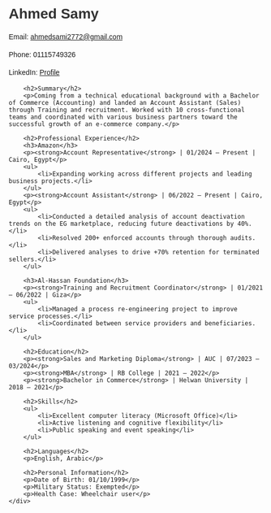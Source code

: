 <!DOCTYPE html>
<html lang="en">
<head>
    <meta charset="UTF-8">
    <meta name="viewport" content="width=device-width, initial-scale=1.0">
    <title>Ahmed Samy's CV</title>
    <style>
        body { font-family: Arial, sans-serif; margin: 20px; }
        h1, h2, h3 { color: #333; }
        p { line-height: 1.5; }
        .container { max-width: 800px; margin: auto; }
    </style>
</head>
<body>
    <div class="container">
        <h1>Ahmed Samy</h1>
        <p>Email: <a href="mailto:ahmedsami2772@gmail.com">ahmedsami2772@gmail.com</a></p>
        <p>Phone: 01115749326</p>
        <p>LinkedIn: <a href="https://www.linkedin.com/in/ahmed-samy2772/">Profile</a></p>

        <h2>Summary</h2>
        <p>Coming from a technical educational background with a Bachelor of Commerce (Accounting) and landed an Account Assistant (Sales) through Training and recruitment. Worked with 10 cross-functional teams and coordinated with various business partners toward the successful growth of an e-commerce company.</p>

        <h2>Professional Experience</h2>
        <h3>Amazon</h3>
        <p><strong>Account Representative</strong> | 01/2024 – Present | Cairo, Egypt</p>
        <ul>
            <li>Expanding working across different projects and leading business projects.</li>
        </ul>
        <p><strong>Account Assistant</strong> | 06/2022 – Present | Cairo, Egypt</p>
        <ul>
            <li>Conducted a detailed analysis of account deactivation trends on the EG marketplace, reducing future deactivations by 40%.</li>
            <li>Resolved 200+ enforced accounts through thorough audits.</li>
            <li>Delivered analyses to drive +70% retention for terminated sellers.</li>
        </ul>
        
        <h3>Al-Hassan Foundation</h3>
        <p><strong>Training and Recruitment Coordinator</strong> | 01/2021 – 06/2022 | Giza</p>
        <ul>
            <li>Managed a process re-engineering project to improve service processes.</li>
            <li>Coordinated between service providers and beneficiaries.</li>
        </ul>

        <h2>Education</h2>
        <p><strong>Sales and Marketing Diploma</strong> | AUC | 07/2023 – 03/2024</p>
        <p><strong>MBA</strong> | RB College | 2021 – 2022</p>
        <p><strong>Bachelor in Commerce</strong> | Helwan University | 2018 – 2021</p>

        <h2>Skills</h2>
        <ul>
            <li>Excellent computer literacy (Microsoft Office)</li>
            <li>Active listening and cognitive flexibility</li>
            <li>Public speaking and event speaking</li>
        </ul>

        <h2>Languages</h2>
        <p>English, Arabic</p>

        <h2>Personal Information</h2>
        <p>Date of Birth: 01/10/1999</p>
        <p>Military Status: Exempted</p>
        <p>Health Case: Wheelchair user</p>
    </div>
</body>
</html>
